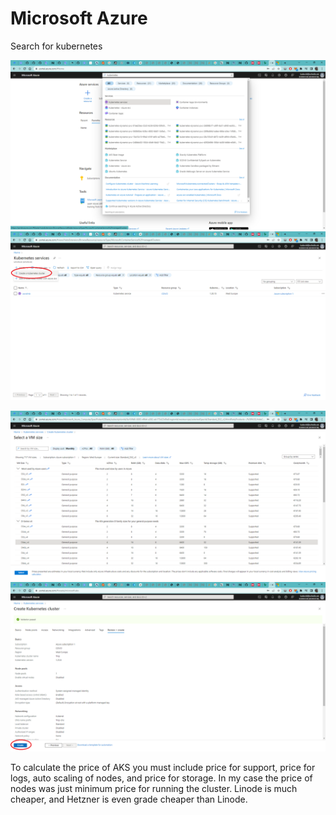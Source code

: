 # Microsoft Azure

Search for kubernetes

![](<../.gitbook/assets/image (11).png>)![](<../.gitbook/assets/image (4) (1).png>)

![](<../.gitbook/assets/image (3) (1).png>)![](<../.gitbook/assets/image (2) (1).png>)

To calculate the price of AKS you must include price for support, price for logs, auto scaling of nodes, and price for storage. In my case the price of nodes was just minimum price for running the cluster. Linode is much cheaper, and Hetzner is even grade cheaper than Linode.

